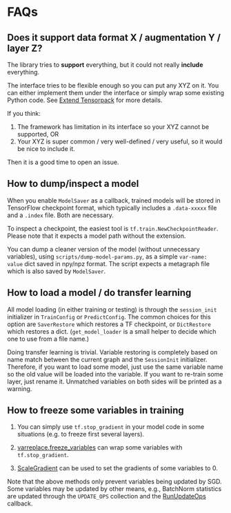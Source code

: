 
# FAQs

## Does it support data format X / augmentation Y / layer Z?

The library tries to __support__ everything, but it could not really __include__ everything.

The interface tries to be flexible enough so you can put any XYZ on it.
You can either implement them under the interface or simply wrap some existing Python code.
See [Extend Tensorpack](index.html#extend-tensorpack)
for more details.

If you think:
1. The framework has limitation in its interface so your XYZ cannot be supported, OR
2. Your XYZ is super common / very well-defined / very useful, so it would be nice to include it.

Then it is a good time to open an issue.

## How to dump/inspect a model

When you enable `ModelSaver` as a callback,
trained models will be stored in TensorFlow checkpoint format, which typically includes a
`.data-xxxxx` file and a `.index` file. Both are necessary.

To inspect a checkpoint, the easiest tool is `tf.train.NewCheckpointReader`. Please note that it
expects a model path without the extension.

You can dump a cleaner version of the model (without unnecessary variables), using
`scripts/dump-model-params.py`, as a simple `var-name: value` dict saved in npy/npz format.
The script expects a metagraph file which is also saved by `ModelSaver`.


## How to load a model / do transfer learning

All model loading (in either training or testing) is through the `session_init` initializer
in `TrainConfig` or `PredictConfig`.
The common choices for this option are `SaverRestore` which restores a
TF checkpoint, or `DictRestore` which restores a dict. (`get_model_loader` is a small helper to
decide which one to use from a file name.)

Doing transfer learning is trivial.
Variable restoring is completely based on name match between
the current graph and the `SessionInit` initializer.
Therefore, if you want to load some model, just use the same variable name
so the old value will be loaded into the variable.
If you want to re-train some layer, just rename it.
Unmatched variables on both sides will be printed as a warning.

## How to freeze some variables in training

1. You can simply use `tf.stop_gradient` in your model code in some situations (e.g. to freeze first several layers).

2. [varreplace.freeze_variables](../modules/tfutils.html#tensorpack.tfutils.varreplace.freeze_variables) can wrap some variables with `tf.stop_gradient`.

3. [ScaleGradient](../modules/tfutils.html#tensorpack.tfutils.gradproc.ScaleGradient) can be used to set the gradients of some variables to 0.

Note that the above methods only prevent variables being updated by SGD.
Some variables may be updated by other means,
e.g., BatchNorm statistics are updated through the `UPDATE_OPS` collection and the [RunUpdateOps](../modules/callbacks.html#tensorpack.callbacks.RunUpdateOps) callback.
